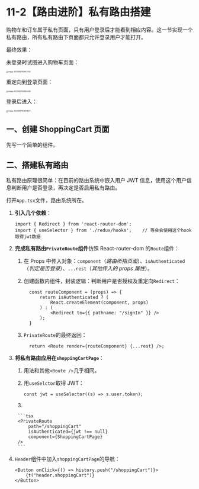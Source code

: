 # 11-2【路由进阶】私有路由搭建

购物车和订车属于私有页面，只有用户登录后才能看到相应内容。这一节实现一个私有路由，所有私有路由下页面都只允许登录用户才能打开。

最终效果：

未登录时试图进入购物车页面：

<img src="https://gitee.com/ethereal-bang/images/raw/master/20210831150652.png" alt="image-20210831150652433" style="zoom:33%;" />

重定向到登录页面：

<img src="https://gitee.com/ethereal-bang/images/raw/master/20210831150806.png" alt="image-20210831150806296" style="zoom:33%;" />

登录后进入：

<img src="https://gitee.com/ethereal-bang/images/raw/master/20210831153557.png" alt="image-20210831153557624" style="zoom:33%;" />



## 一、创建 ShoppingCart 页面

先写一个简单的组件。



## 二、搭建私有路由

私有路由原理很简单：在目前的路由系统中嵌入用户 JWT 信息，使用这个用户信息判断用户是否登录，再决定是否启用私有路由。

打开`App.tsx`文件，路由系统所在。

1. **引入几个依赖**：

    ```tsx
    import { Redirect } from 'react-router-dom';
    import { useSelector } from './redux/hooks';	// 等会会使用这个hook取得jwt数据
    ```

2. **完成私有路由`PrivateRoute`组件**仿照 React-router-dom 的`Route`组件：

    1. 在 Props 中传入对象：`component`（*路由所指页面*）、`isAuthenticated`（*判定是否登录*）、`...rest`（*其他传入的 props 属性*）。

    2. 创建函数内组件，封装逻辑：判断用户是否授权及重定向`Redirect`：

        ```tsx
          const routeComponent = (props) => {
              return isAuthenticated ? (
                  React.createElement(component, props)
              ) : (
                  <Redirect to={{ pathname: "/signIn" }} />
              );
          }
        ```

        

    3. `PrivateRoute`的最终返回：

        ```tsx
          return <Route render={routeComponent} {...rest} />;
        ```

        

3. **将私有路由应用在`shoppingCartPage`**：

    1. 用法和其他`<Route />`几乎相同。

    2. 用`useSelctor`取得 JWT：

        ```tsx
        const jwt = useSelector((s) => s.user.token);
        ```

    3.  

        ```tsx
        <PrivateRoute
        	path="/shoppingCart"
        	isAuthenticated={jwt !== null}
        	component={ShoppingCartPage}
        />
        ```

4. `Header`组件中加入`shoppingCartPage`的导航：

    ```tsx
    <Button onClick={() => history.push("/shoppingCart")}>
    	{t("header.shoppingCart")}
    </Button>
    ```

    


